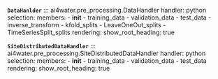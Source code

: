 **`DataHanlder`**
::: ai4water.pre_processing.DataHandler
    handler: python
    selection:
        members:
            - __init__
            - training_data
            - validation_data
            - test_data
            - inverse_transform
            - kfold_splits
            - LeaveOneOut_splits
            - TimeSeriesSplit_splits
    rendering:
        show_root_heading: true

**`SiteDistributedDataHandler`**
::: ai4water.pre_processing.SiteDistributedDataHandler
    handler: python
    selection:
        members:
            - __init__
            - training_data
            - validation_data
            - test_data
    rendering:
        show_root_heading: true